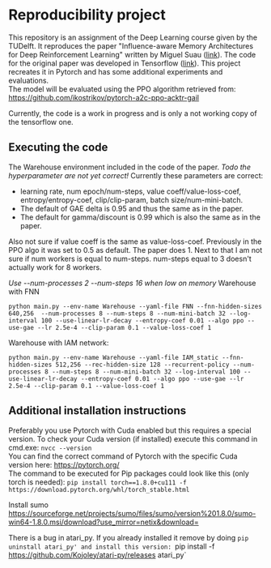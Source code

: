 # Reproducibility project
This repository is an assignment of the Deep Learning course given by the TUDelft.
It reproduces the paper "Influence-aware Memory Architectures for Deep Reinforcement Learning" written by Miguel Suau ([link](https://arxiv.org/abs/1911.07643)).
The code for the original paper was developed in Tensorflow ([link](https://github.com/INFLUENCEorg/influence-aware-memory)).  This project recreates it in Pytorch and has some additional experiments and evaluations.   
The model will be evaluated using the PPO algorithm retrieved from: https://github.com/ikostrikov/pytorch-a2c-ppo-acktr-gail

Currently, the code is a work in progress and is only a not working copy of the tensorflow one.

## Executing the code
The Warehouse environment included in the code of the paper.
*Todo the hyperparameter are not yet correct!*
Currently these parameters are correct: 
- learning rate, num epoch/num-steps, value coeff/value-loss-coef, entropy/entropy-coef, clip/clip-param, batch size/num-mini-batch.
- The default of GAE delta is 0.95 and thus the same as in the paper.
- The default for gamma/discount is 0.99 which is also the same as in the paper.

Also not sure if value coeff is the same as value-loss-coef. Previously in the PPO algo it was set to 0.5 as default. The paper does 1.
Next to that I am not sure if num workers is equal to num-steps. num-steps equal to 3 doesn't actually work for 8 workers.

*Use --num-processes 2 --num-steps 16 when low on memory*
Warehouse with FNN
```
python main.py --env-name Warehouse --yaml-file FNN --fnn-hidden-sizes 640,256  --num-processes 8 --num-steps 8 --num-mini-batch 32 --log-interval 100 --use-linear-lr-decay --entropy-coef 0.01 --algo ppo --use-gae --lr 2.5e-4 --clip-param 0.1 --value-loss-coef 1
```
Warehouse with IAM network:
```
python main.py --env-name Warehouse --yaml-file IAM_static --fnn-hidden-sizes 512,256 --rec-hidden-size 128 --recurrent-policy --num-processes 8 --num-steps 8 --num-mini-batch 32 --log-interval 100 --use-linear-lr-decay --entropy-coef 0.01 --algo ppo --use-gae --lr 2.5e-4 --clip-param 0.1 --value-loss-coef 1
```

## Additional installation instructions
Preferably you use Pytorch with Cuda enabled but this requires a special version. To check your Cuda version (if installed) execute 
this command in cmd.exe: `nvcc --version`  
You can find the correct command of Pytorch with the specific Cuda version here: https://pytorch.org/  
The command to be executed for Pip packages could look like this (only torch is needed): `pip install torch==1.8.0+cu111 -f https://download.pytorch.org/whl/torch_stable.html`

Install sumo https://sourceforge.net/projects/sumo/files/sumo/version%201.8.0/sumo-win64-1.8.0.msi/download?use_mirror=netix&download=

There is a bug in atari_py. If you already installed it remove by doing `pip uninstall atari_py' and install this version: `pip install -f https://github.com/Kojoley/atari-py/releases atari_py` 